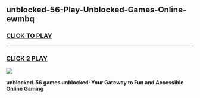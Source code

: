 
## unblocked-56-Play-Unblocked-Games-Online-ewmbq
<h3>
<a href="https://premium76.site?title=unblocked-56&ref=25A">CLICK TO PLAY</a></h3>
<hr>

<h3>
<a href="https://premium76.site?title=unblocked-56&ref=25A">CLICK 2 PLAY</a>
  
</h3>

<a href="https://premium76.site?title=unblocked-56&ref=25A"><img src="https://clearcache.store/games.png"></a>


**unblocked-56 games unblocked: Your Gateway to Fun and Accessible Online Gaming**
